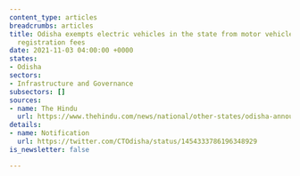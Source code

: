 ```yaml
---
content_type: articles
breadcrumbs: articles
title: Odisha exempts electric vehicles in the state from motor vehicle taxes and
  registration fees
date: 2021-11-03 04:00:00 +0000
states:
- Odisha
sectors:
- Infrastructure and Governance
subsectors: []
sources:
- name: The Hindu
  url: https://www.thehindu.com/news/national/other-states/odisha-announces-full-tax-exemption-for-electric-vehicles-registration-fee-waiver/article37268816.ece
details:
- name: Notification
  url: https://twitter.com/CTOdisha/status/1454333786196348929
is_newsletter: false

---
```

